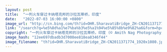 ```yaml
---
layout: post
title:  "一列火车穿过卡纳塔克邦的沙拉瓦蒂桥，印度"
date:   "2022-07-03 16:00:00 +0800"
image_url: "http://cn.bing.com/th?id=OHR.SharavatiBridge_ZH-CN2011371774_1920x1080.jpg&rf=LaDigue_1920x1080.jpg&pid=hp"
link: "/search?q=%e5%8d%a1%e7%ba%b3%e5%a1%94%e5%85%8b%e9%82%a6&form=hpcapt&mkt=zh-cn"
copyright: "一列火车穿过卡纳塔克邦的沙拉瓦蒂桥，印度 (© Amith Nag Photography/Getty Images)"
image_hash: "12ee697dbadb3d7008ee818ea8346f44"
image_filename: "th?id=OHR.SharavatiBridge_ZH-CN2011371774_1920x1080.jpg&rf=LaDigue_1920x1080.jpg&pid=hp"
---
```

